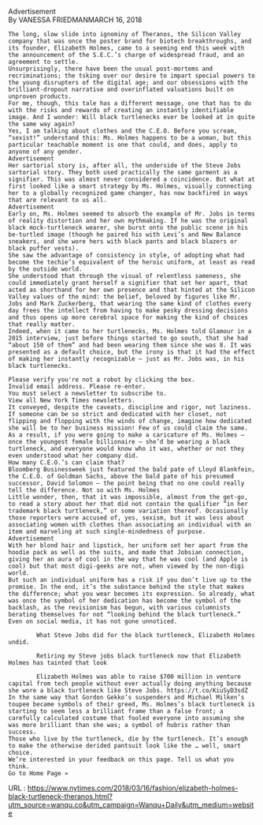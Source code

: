   Advertisement  
    By VANESSA FRIEDMANMARCH 16, 2018
  
    The long, slow slide into ignominy of Theranos, the Silicon Valley company that was once the poster brand for biotech breakthroughs, and its founder, Elizabeth Holmes, came to a seeming end this week with the announcement of the S.E.C.’s charge of widespread fraud, and an agreement to settle.  
    Unsurprisingly, there have been the usual post-mortems and recriminations; the tsking over our desire to impart special powers to the young disrupters of the digital age; and our obsessions with the brilliant-dropout narrative and overinflated valuations built on unproven products.  
    For me, though, this tale has a different message, one that has to do with the risks and rewards of creating an instantly identifiable image. And I wonder: Will black turtlenecks ever be looked at in quite the same way again?  
    Yes, I am talking about clothes and the C.E.O. Before you scream, “sexist!” understand this: Ms. Holmes happens to be a woman, but this particular teachable moment is one that could, and does, apply to anyone of any gender.  
    Advertisement  
    Her sartorial story is, after all, the underside of the Steve Jobs sartorial story. They both used practically the same garment as a signifier. This was almost never considered a coincidence. But what at first looked like a smart strategy by Ms. Holmes, visually connecting her to a globally recognized game changer, has now backfired in ways that are relevant to us all.  
    Advertisement  
    Early on, Ms. Holmes seemed to absorb the example of Mr. Jobs in terms of reality distortion and her own mythmaking. If he was the original black mock-turtleneck wearer, she burst onto the public scene in his be-turtled image (though he paired his with Levi’s and New Balance sneakers, and she wore hers with black pants and black blazers or black puffer vests).  
    She saw the advantage of consistency in style, of adopting what had become the techie’s equivalent of the heroic uniform, at least as read by the outside world.  
    She understood that through the visual of relentless sameness, she could immediately grant herself a signifier that set her apart, that acted as shorthand for her own presence and that hinted at the Silicon Valley values of the mind: the belief, beloved by figures like Mr. Jobs and Mark Zuckerberg, that wearing the same kind of clothes every day frees the intellect from having to make pesky dressing decisions and thus opens up more cerebral space for making the kind of choices that really matter.  
    Indeed, when it came to her turtlenecks, Ms. Holmes told Glamour in a 2015 interview, just before things started to go south, that she had “about 150 of them” and had been wearing them since she was 8. It was presented as a default choice, but the irony is that it had the effect of making her instantly recognizable — just as Mr. Jobs was, in his black turtlenecks.  
      
    Please verify you're not a robot by clicking the box.  
    Invalid email address. Please re-enter.  
    You must select a newsletter to subscribe to.  
    View all New York Times newsletters.  
    It conveyed, despite the caveats, discipline and rigor, not laziness. If someone can be so strict and dedicated with her closet, not flipping and flopping with the winds of change, imagine how dedicated she will be to her business mission! Few of us could claim the same.  
    As a result, if you were going to make a caricature of Ms. Holmes — once the youngest female billionaire — she’d be wearing a black turtleneck, and everyone would know who it was, whether or not they even understood what her company did.  
    How many C.E.O.’s can claim that?  
    Bloomberg Businessweek just featured the bald pate of Lloyd Blankfein, the C.E.O. of Goldman Sachs, above the bald pate of his presumed successor, David Solomon — the point being that no one could really tell the difference. Not so with Ms. Holmes  
    Little wonder, then, that it was impossible, almost from the get-go, to read a story about her that did not contain the qualifier “in her trademark black turtleneck,” or some variation thereof. Occasionally those reporters were accused of, yes, sexism, but it was less about associating women with clothes than associating an individual with an item and marveling at such single-mindedness of purpose.  
    Advertisement  
    With her blond hair and lipstick, her uniform set her apart from the hoodie pack as well as the suits, and made that Jobsian connection, giving her an aura of cool in the way that he was cool (and Apple is cool) but that most digi-geeks are not, when viewed by the non-digi world.  
    But such an individual uniform has a risk if you don’t live up to the promise. In the end, it’s the substance behind the style that makes the difference; what you wear becomes its expression. So already, what was once the symbol of her dedication has become the symbol of the backlash, as the revisionism has begun, with various columnists berating themselves for not “looking behind the black turtleneck.”  
    Even on social media, it has not gone unnoticed.  
    
            What Steve Jobs did for the black turtleneck, Elizabeth Holmes undid.          
    
            Retiring my Steve jobs black turtleneck now that Elizabeth Holmes has tainted that look          
    
            Elizabeth Holmes was able to raise $700 million in venture capital from tech people without ever actually doing anything because she wore a black turtleneck like Steve Jobs. https://t.co/KiuSyD3sdZ   
    In the same way that Gordon Gekko’s suspenders and Michael Milken’s toupee became symbols of their greed, Ms. Holmes’s black turtleneck is starting to seem less a brilliant frame than a false front; a carefully calculated costume that fooled everyone into assuming she was more brilliant than she was; a symbol of hubris rather than success.  
    Those who live by the turtleneck, die by the turtleneck. It’s enough to make the otherwise derided pantsuit look like the … well, smart choice.  
    We’re interested in your feedback on this page. Tell us what you think.  
    Go to Home Page »  
    
  URL : https://www.nytimes.com/2018/03/16/fashion/elizabeth-holmes-black-turtleneck-theranos.html?utm_source=wanqu.co&utm_campaign=Wanqu+Daily&utm_medium=website